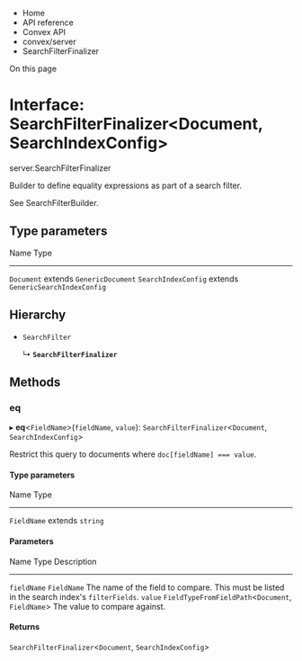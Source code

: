 <div>

<div>

<div>

<div>

-   Home
-   API reference
-   Convex API
-   convex/server
-   SearchFilterFinalizer

<div>

On this page

</div>

<div>

<div>

# Interface: SearchFilterFinalizer\<Document, SearchIndexConfig\>

</div>

server.SearchFilterFinalizer

Builder to define equality expressions as part of a search filter.

See SearchFilterBuilder.

## Type parameters​

  Name                  Type
  --------------------- ------------------------------------
  `Document`            extends `GenericDocument`
  `SearchIndexConfig`   extends `GenericSearchIndexConfig`

## Hierarchy​

-   `SearchFilter`

    ↳ **`SearchFilterFinalizer`**

## Methods​

### eq​

▸ **eq**\<`FieldName`\>(`fieldName`, `value`):
`SearchFilterFinalizer`\<`Document`, `SearchIndexConfig`\>

Restrict this query to documents where `doc[fieldName] === value`.

#### Type parameters​

  Name          Type
  ------------- ------------------
  `FieldName`   extends `string`

#### Parameters​

  Name          Type                                                  Description
  ------------- ----------------------------------------------------- ----------------------------------------------------------------------------------------------
  `fieldName`   `FieldName`                                           The name of the field to compare. This must be listed in the search index\'s `filterFields`.
  `value`       `FieldTypeFromFieldPath`\<`Document`, `FieldName`\>   The value to compare against.

#### Returns​

`SearchFilterFinalizer`\<`Document`, `SearchIndexConfig`\>

</div>

</div>

</div>

</div>

</div>
